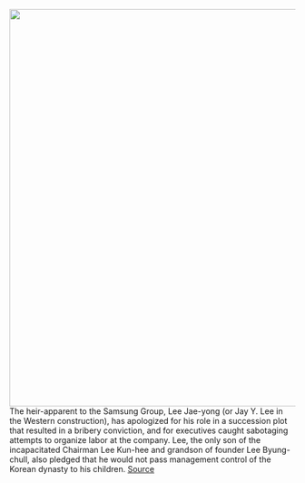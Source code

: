<img src='https://cdn.vox-cdn.com/thumbor/YP_mW4HvTm1mYQoZFkl6NdbTcps=/0x0:4500x2951/1200x800/filters:focal(3205x1238:3925x1958)/cdn.vox-cdn.com/uploads/chorus_image/image/66758022/1211910238.jpg.0.jpg' width='700px' /><br/>
The heir-apparent to the Samsung Group, Lee Jae-yong (or Jay Y. Lee in the Western construction), has apologized for his role in a succession plot that resulted in a bribery conviction, and for executives caught sabotaging attempts to organize labor at the company. Lee, the only son of the incapacitated Chairman Lee Kun-hee and grandson of founder Lee Byung-chull, also pledged that he would not pass management control of the Korean dynasty to his children.
<a href='https://www.theverge.com/2020/5/6/21249040/jay-y-lee-apology-samsung-heir-bribery'> Source <a/>